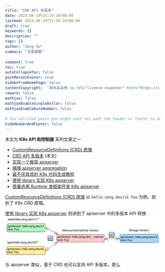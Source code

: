 ```yaml
---
title: "CRD API 多版本"
date: 2023-06-19T23:19:19+08:00
lastmod: 2023-06-19T23:19:19+08:00
draft: true
keywords: []
description: ""
tags: []
author: "Zeng Xu"
summary: "文章摘要"

comment: true
toc: true
autoCollapseToc: false
postMetaInFooter: true
hiddenFromHomePage: false
contentCopyright:  '本作品采用 <a rel="license noopener" href="https://creativecommons.org/licenses/by-nc-nd/4.0/" target="_blank">知识共享署名-非商业性使用-禁止演绎 4.0 国际许可协议</a> 进行许可，转载时请注明原文链接。'    
reward: false
mathjax: false
mathjaxEnableSingleDollar: false
mathjaxEnableAutoNumber: false

# You unlisted posts you might want not want the header or footer to show
hideHeaderAndFooter: false
---
```



<!-- 系列链接 -->
[CustomResourceDefinitions (CRD) 原理]: ../2023-k8s-api-by-crd
[CRD API 多版本]: ../2023-k8s-api-versioning-by-crd
[实现一个极简 apiserver]: ../2023-k8s-apiserver-from-scratch
[搞懂 apiserver aggregation]: ../2023-k8s-apiserver-aggregation-internals
[最不厌其烦的 K8s 代码生成教程]: ../2023-k8s-api-codegen
[使用 library 实现 K8s apiserver]: ../2023-k8s-apiserver-using-library
[慎重选用 Runtime 类框架开发 K8s apiserver]: ../2023-k8s-apiserver-avoid-using-runtime

本文为 **K8s API 和控制器** 系列文章之一
- [CustomResourceDefinitions (CRD) 原理]
- [CRD API 多版本] (本文)
- [实现一个极简 apiserver]
- [搞懂 apiserver aggregation]
- [最不厌其烦的 K8s 代码生成教程]
- [使用 library 实现 K8s apiserver]
- [慎重选用 Runtime 类框架开发 K8s apiserver]

[CustomResourceDefinitions (CRD) 原理] 以 `hello.zeng.dev/v1 Foo` 为例，剖析了 K8s CRD 原理。

[使用 library 实现 K8s apiserver] 则讲到了 apiserver 中的多版本 API 转换
<img src="/img/2023/k8s-api-multiversion-conv.png" width="700px">

与 apiserver 类似，基于 CRD 也可以支持 API 多版本。那么

[Kubernetes Documentation: Versions in CustomResourceDefinitions]: https://kubernetes.io/docs/tasks/extend-kubernetes/custom-resources/custom-resource-definition-versioning